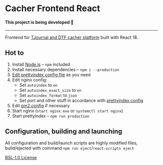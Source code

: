 # Cacher Frontend React

#### This project is being developed 🔧

---

Frontend for [TJournal and DTF cacher platform](https://cacher.serguun42.ru) built with React 18.

## Hot to

1. Install [Node.js](https://nodejs.org/) – `npm` included
2. Install necessary dependencies – `npm i --production`
3. [Edit prettyindex config file](#config) as you need
4. Edit nginx config:
   - Set `autoindex` to `on`
   - Set `autoindex_exact_size` to `on`
   - Set `autoindex_format` to `json`
   - Set port and other stuff in accordance with [prettyindex config](#config)
5. Edit [pm2 config](./config/pm2.production.json) if necessary
6. Start nginx (`start nginx.exe` or `systemctl start nginx`)
7. Start prettyindex – `npm run production`

## Configuration, building and launching

All configuration and build/launch scripts are highly modified files, build/ejected with command `npm run eject`/`react-scripts eject`

[BSL-1.0 License](./LICENSE)
